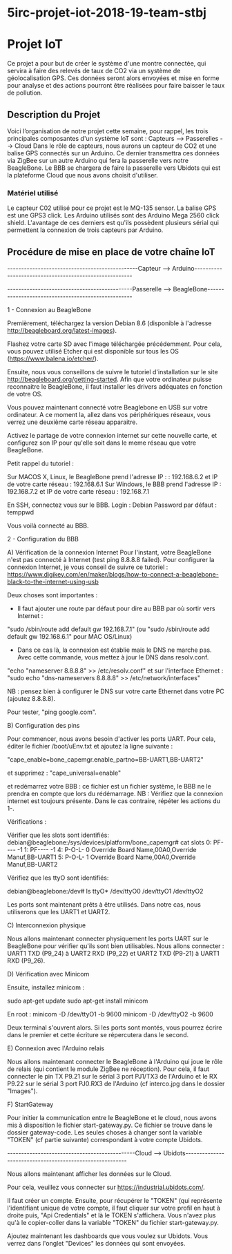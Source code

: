 # 5irc-projet-iot-2018-19-team-stbj

# Projet IoT

Ce projet a pour but de créer le système d'une montre connectée, qui servira à faire des relevés de taux de CO2 via un système de géolocalisation GPS. 
Ces données seront alors envoyées et mise en forme pour analyse et des actions pourront être réalisées pour faire baisser le taux de pollution. 

## Description du Projet

Voici l’organisation de notre projet cette semaine, pour rappel, les trois principales composantes d'un système IoT sont :
Capteurs --> Passerelles --> Cloud
Dans le rôle de capteurs, nous aurons un capteur de CO2 et une balise GPS connectés sur un Arduino. Ce dernier transmettra ces données via ZigBee sur un autre Arduino qui fera la passerelle vers notre BeagleBone. Le BBB se chargera de faire la passerelle vers Ubidots qui est la plateforme Cloud que nous avons choisit d'utiliser.

### Matériel utilisé 

Le capteur C02 utilisé pour ce projet est le MQ-135 sensor. 
La balise GPS est une GPS3 click. 
Les Arduino utilisés sont des Arduino Mega 2560 click shield. L'avantage de ces derniers est qu'ils possèdent plusieurs sérial qui permettent la connexion de trois capteurs par Arduino. 

## Procédure de mise en place de votre chaîne IoT

-----------------------------------------------Capteur --> Arduino-------------------------------------------------------

---------------------------------------------Passerelle --> BeagleBone--------------------------------------------------- 

1 - Connexion au BeagleBone 

Premièrement, téléchargez la version Debian 8.6 (disponible à l'adresse http://beagleboard.org/latest-images).

Flashez votre carte SD avec l'image téléchargée précédemment. Pour cela, vous pouvez utilisé Etcher qui est disponible sur tous les OS (https://www.balena.io/etcher/).

Ensuite, nous vous conseillons de suivre le tutoriel d'installation sur le site http://beagleboard.org/getting-started. 
Afin que votre ordinateur puisse reconnaitre le BeagleBone, il faut installer les drivers adéquates en fonction de votre OS. 

Vous pouvez maintenant connecté votre Beaglebone en USB sur votre ordinateur. A ce moment la, allez dans vos périphériques réseaux, vous verrez une deuxième carte réseau apparaitre. 

Activez le partage de votre connexion internet sur cette nouvelle carte, et configurez son IP pour qu'elle soit dans le meme réseau que votre BeagleBone. 

Petit rappel du tutoriel : 

Sur MACOS X, Linux, le BeagleBone prend l'adresse IP : : 192.168.6.2 et IP de votre carte réseau : 192.168.6.1
Sur Windows, le BBB prend l'adresse IP : 192.168.7.2 et IP de votre carte réseau : 192.168.7.1

En SSH, connectez vous sur le BBB. 
Login : Debian 
Password par défaut : temppwd 

Vous voilà connecté au BBB. 

2 - Configuration du BBB 

A) Vérification de la connexion Internet 
Pour l'instant, votre BeagleBone n'est pas connecté à Internet (test ping 8.8.8.8 failed). Pour configurer la connexion Internet, je vous conseil de suivre ce tutoriel : https://www.digikey.com/en/maker/blogs/how-to-connect-a-beaglebone-black-to-the-internet-using-usb 

Deux choses sont importantes : 
- Il faut ajouter une route par défaut pour dire au BBB par où sortir vers Internet : 

"sudo /sbin/route add default gw 192.168.7.1" (ou "sudo /sbin/route add default gw 192.168.6.1" pour MAC OS/Linux) 

- Dans ce cas là, la connexion est établie mais le DNS ne marche pas. Avec cette commande, vous mettez à jour le DNS dans resolv.conf. 

"echo "nameserver 8.8.8.8" >> /etc/resolv.conf" 
et sur l'interface Ethernet :  
"sudo echo "dns-nameservers 8.8.8.8" >> /etc/network/interfaces"

NB : pensez bien à configurer le DNS sur votre carte Ethernet dans votre PC (ajoutez 8.8.8.8). 

Pour tester, "ping google.com".

B) Configuration des pins 

Pour commencer, nous avons besoin  d'activer les ports UART. 
Pour cela, éditer le fichier /boot/uEnv.txt et ajoutez la ligne suivante :

"cape_enable=bone_capemgr.enable_partno=BB-UART1,BB-UART2" 

et supprimez : 
"cape_universal=enable" 

et redémarrez votre BBB : ce fichier est un fichier système, le BBB ne le prendra en compte que lors du rédémarrage. 
NB : Vérifiez que la connexion internet est toujours présente. Dans le cas contraire, répéter les actions du 1-. 

Vérifications :

Vérifier que les slots sont identifiés:
debian@beaglebone:/sys/devices/platform/bone_capemgr# cat slots
 0: PF----  -1 
 1: PF----  -1 
 4: P-O-L-   0 Override Board Name,00A0,Override Manuf,BB-UART1
 5: P-O-L-   1 Override Board Name,00A0,Override Manuf,BB-UART2
 
Vérifiez que les ttyO sont identifiés:

debian@beaglebone:/dev# ls ttyO*
/dev/ttyO0 /dev/ttyO1 /dev/ttyO2 

Les ports sont maintenant prêts à être utilisés. Dans notre cas, nous utiliserons que les UART1 et UART2. 

C) Interconnexion physique 

Nous allons maintenant connecter physiquement les ports UART sur le BeagleBone pour vérifier qu'ils sont bien utilisables. 
Nous allons connecter :  UART1 TXD (P9_24) à UART2 RXD (P9_22) et UART2 TXD (P9-21) à UART1 RXD (P9_26). 

D) Vérification avec Minicom

Ensuite, installez minicom : 

sudo apt-get update 
sudo apt-get install minicom

En root : 
minicom -D /dev/ttyO1 -b 9600 
minicom -D /dev/ttyO2 -b 9600

Deux terminal s'ouvrent alors. Si les ports sont montés, vous pourrez écrire dans le premier et cette écriture se répercutera dans le second. 

E) Connexion avec l'Arduino relais 

Nous allons maintenant connecter le BeagleBone à l'Arduino qui joue le rôle de relais (qui contient le module ZigBee ne réception). 
Pour cela, il faut connecter le pin TX P9.21 sur le sérial 3 port PJ1/TX3 de l'Arduino et le RX P9.22 sur le sérial 3 port PJ0.RX3 de l'Arduino (cf interco.jpg dans le dossier "Images"). 

F) StartGateway 

Pour initier la communication entre le BeagleBone et le cloud, nous avons mis à disposition le fichier start-gateway.py.
Ce fichier se trouve dans le dossier gateway-code. 
Les seules choses à changer sont la variable "TOKEN" (cf partie suivante) correspondant à votre compte Ubidots. 


----------------------------------------------Cloud --> Ubidots---------------------------------------------------------

Nous allons maintenant afficher les données sur le Cloud. 

Pour cela, veuillez vous connecter sur https://industrial.ubidots.com/. 

Il faut créer un compte. Ensuite, pour récupérer le "TOKEN" (qui représente l'identifiant unique de votre compte, il faut cliquer sur votre profil en haut à droite puis, "Api Credentials" et là le TOKEN s'affichera. Vous n'avez plus qu'à le copier-coller dans la variable "TOKEN" du fichier start-gateway.py. 

Ajoutez maintenant les dashboards que vous voulez sur Ubidots. 
Vous verrez dans l'onglet "Devices" les données qui sont envoyées. 






